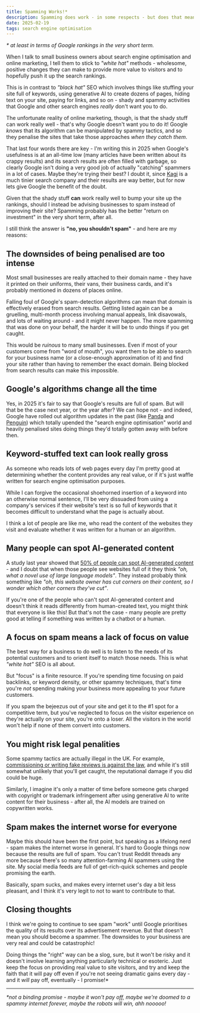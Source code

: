 ```yaml
---
title: Spamming Works!*
description: Spamming does work - in some respects - but does that mean you should become a spammer?
date: 2025-02-19
tags: search engine optimisation
---
```


_\* at least in terms of Google rankings in the very short term._

When I talk to small business owners about search engine optimisation and online marketing, I tell them to stick to _"white hat"_ methods - wholesome, positive changes they can make to provide more value to visitors and to hopefully push it up the search rankings.

This is in contrast to _"black hat"_ SEO which involves things like stuffing your site full of keywords, using generative AI to create dozens of pages, hiding text on your site, paying for links, and so on - shady and spammy activities that Google and other search engines _really_ don't want you to do.

The unfortunate reality of online marketing, though, is that the shady stuff can work really well - that's why Google doesn't want you to do it! Google _knows_ that its algorithm can be manipulated by spammy tactics, and so they penalise the sites that take those approaches _when they catch them_.

That last four words there are key - I'm writing this in 2025 when Google's usefulness is at an all-time low (many articles have been written about its crappy results) and its search results are often filled with garbage, so clearly Google isn't doing a very good job of actually "catching" spammers in a lot of cases. Maybe they're trying their best? I doubt it, since [Kagi](https://kagi.com) is a much tinier search company and their results are way better, but for now lets give Google the benefit of the doubt.

Given that the shady stuff **can** work really well to bump your site up the rankings, should I instead be advising businesses to spam instead of improving their site? Spamming probably has the better "return on investment" in the very short term, after all.

I still think the answer is **"no, you shouldn't spam"** - and here are my reasons:

## The downsides of being penalised are too intense

Most small businesses are really attached to their domain name - they have it printed on their uniforms, their vans, their business cards, and it's probably mentioned in dozens of places online.

Falling foul of Google's spam-detection algorithms can mean that domain is effectively erased from search results. Getting listed again can be a gruelling, multi-month process involving manual appeals, link disavowals, and lots of waiting around - and it might never happen. The more spamming that was done on your behalf, the harder it will be to undo things if you get caught.

This would be _ruinous_ to many small businesses. Even if most of your customers come from "word of mouth", you want them to be able to search for your business name (or a close-enough approximation of it) and find your site rather than having to remember the exact domain. Being blocked from search results can make this impossible.

## Google's algorithms change all the time

Yes, in 2025 it's fair to say that Google's results are full of spam. But will that be the case next year, or the year after? We can hope not - and indeed, Google have rolled out algorithm updates in the past (like [Panda](https://en.wikipedia.org/wiki/Google_Panda) and [Penguin](https://en.wikipedia.org/wiki/Google_Penguin)) which totally upended the "search engine optimisation" world and heavily penalised sites doing things they'd totally gotten away with before then.

## Keyword-stuffed text can look really gross

As someone who reads lots of web pages every day I'm pretty good at determining whether the content provides any real value, or if it's just waffle written for search engine optimisation purposes.

While I can forgive the occasional shoehorned insertion of a keyword into an otherwise normal sentence, I'll be very dissuaded from using a company's services if their website's text is so full of keywords that it becomes difficult to understand what the page is actually about.

I think a lot of people are like me, who read the content of the websites they visit and evaluate whether it was written for a human or an algorithm.

## Many people can spot AI-generated content

A study last year showed that [50% of people can spot AI-generated content](https://www.marketingtechnews.net/news/50-of-consumers-can-detect-ai-generated-content/) - and I doubt that when those people see websites full of it they think _"oh, what a novel use of large language models"_. They instead probably think something like _"oh, this website owner has cut corners on their content, so I wonder which other corners they've cut"_.

If you're one of the people who can't spot AI-generated content and doesn't think it reads differently from human-created text, you might think that everyone is like this! But that's not the case - many people are pretty good at telling if something was written by a chatbot or a human.

## A focus on spam means a lack of focus on value

The best way for a business to do well is to listen to the needs of its potential customers and to orient itself to match those needs. This is what _"white hat"_ SEO is all about.

But "focus" is a finite resource. If you're spending time focusing on paid backlinks, or keyword density, or other spammy techniques, that's time you're _not_ spending making your business more appealing to your future customers.

If you spam the bejeezus out of your site and get it to the #1 spot for a competitive term, but you've neglected to focus on the visitor experience on they're actually on your site, you're onto a loser. All the visitors in the world won't help if none of them convert into customers.

## You might risk legal penalities

Some spammy tactics are actually illegal in the UK. For example, [commissioning or writing fake reviews is against the law](https://www.gov.uk/government/publications/online-reviews-and-endorsements-advice-for-businesses/online-reviews-giving-consumers-the-full-picture), and while it's still somewhat unlikely that you'll get caught, the reputational damage if you did could be huge.

Similarly, I imagine it's only a matter of time before someone gets charged with copyright or trademark infringement after using generative AI to write content for their business - after all, the AI models are trained on copywritten works.

## Spam makes the internet worse for everyone

Maybe this should have been the first point, but speaking as a lifelong nerd - spam makes the internet worse in general. It's hard to Google things now because the results are full of spam. You can't trust Reddit threads any more because there's so many attention-farming AI spammers using the site. My social media feeds are full of get-rich-quick schemes and people promising the earth.

Basically, spam sucks, and makes every internet user's day a bit less pleasant, and I think it's very legit to not to want to contribute to that.

## Closing thoughts

I think we're going to continue to see spam "work" until Google prioritises the quality of its results over its advertisement revenue. But that doesn't mean you should become a spammer. The downsides to your business are very real and could be catastrophic!

Doing things the "right" way can be a slog, sure, but it won't be risky and it doesn't involve learning anything particularly technical or esoteric. Just keep the focus on providing real value to site visitors, and try and keep the faith that it will pay off even if you're not seeing dramatic gains every day - and it _will_ pay off, eventually - I promise!\*

---

_\*not a binding promise - maybe it won't pay off, maybe we're doomed to a spammy internet forever, maybe the robots will win, ahh nooooo!_
